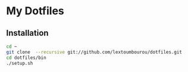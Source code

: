 My Dotfiles
===========

Installation
------------

```bash
cd ~
git clone  --recursive git://github.com/lextoumbourou/dotfiles.git
cd dotfiles/bin
./setup.sh
```
